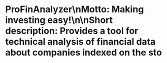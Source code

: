 # ProFinAnalyzer\n**Motto:** Making investing easy!\n\n**Short description:** Provides a tool for technical analysis of financial data about companies indexed on the sto